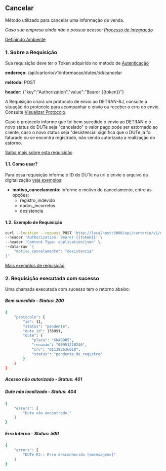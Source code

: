 ## Cancelar 

Método utilizado para cancelar uma informação de venda.

*Caso sua empresa ainda não o possua acesso: [Processo de Integração](../integracao.md)*

[Definindo Ambiente](../ambiente.md)

### 1. Sobre a Requisição

Sua requisição deve ter o Token adquirido no método de [Autenticação](autenticacao.md)

__endereço:__ /api/cartorio/v1/informacao/dutes/:id/cancelar

__método:__ POST

__header:__ {"key":"Authorization","value":"Bearer {{token}}"}

A Requisição criará um protocolo de envio ao DETRAN-RJ, consulte a situação do protocolo para acompanhar o envio ou receber o erro do envio. Consulte [Visualizar Protocolo](protocolos_show.md).

Caso o protocolo informe que foi bem sucedido o envio ao DETRAN e o novo status do DUTe seja "cancelado" o valor pago pode ser estornado ao cliente, caso o novo status seja "desistencia' significa que o DUTe já foi faturado ou se encontra registrado, não sendo autorizada a realização do estorno.

[Saiba mais sobre esta requisição](https://documenter.getpostman.com/view/5620626/TVmV4YYQ)

#### 1.1. Como usar?

Para essa requisição informe o ID do DUTe na url e envie o arquivo da digitalização [veja exemplos](https://documenter.getpostman.com/view/5620626/TVmV4YYQ):

* __motivo_cancelamento__: Informe o motivo do cancelamento, entre as opções:
    * registro_indevido
    * dados_incorretos
    * desistencia 

#### 1.2. Exemplo de Requisição

```bash
curl --location --request POST 'http://localhost:3000/api/cartorio/v1/dutes/138091/cancelar' \
--header 'Authorization: Bearer {{token}}' \
--header 'Content-Type: application/json' \
--data-raw '{
	"motivo_cancelamento": "desistencia"
}'
```

[Mais exemplos de requisição](https://documenter.getpostman.com/view/5620626/TVmV4YYQ)

### 2. Requisição executada com sucesso

Uma chamada executada com sucesso tem o retorno abaixo: 

##### Bem sucedido - Status: 200
```bash
{
    "protocolo": {
        "id": 11,
        "status": "pendente",
        "dute_id": 138091,
        "dute": {
            "placa": "KKA9985",
            "renavam": "00951210246",
            "crv": "011382636010",
            "status": "pendente_de_registro"
        }
    }
}
```

##### Acesso não autorizado - Status: 401

##### Dute não localizado - Status: 404

```bash
{
    "errors": [
        "Dute não encontrado."
    ]
}
```

##### Erro Interno - Status: 500
```bash
{
    "errors": [
        "DUTe-RJ:: Erro desconhecido [<mensagem>]"
    ]
}
```
